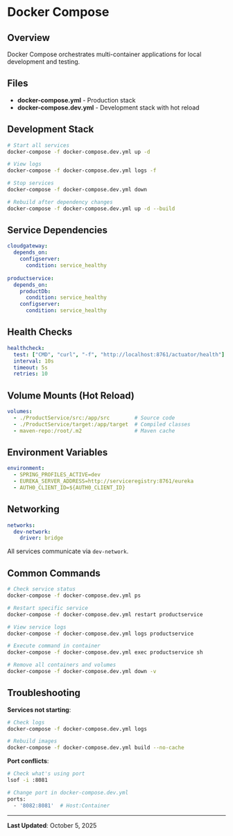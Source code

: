 # Docker Compose

## Overview

Docker Compose orchestrates multi-container applications for local development and testing.

## Files

- **docker-compose.yml** - Production stack
- **docker-compose.dev.yml** - Development stack with hot reload

## Development Stack

```bash
# Start all services
docker-compose -f docker-compose.dev.yml up -d

# View logs
docker-compose -f docker-compose.dev.yml logs -f

# Stop services
docker-compose -f docker-compose.dev.yml down

# Rebuild after dependency changes
docker-compose -f docker-compose.dev.yml up -d --build
```

## Service Dependencies

```yaml
cloudgateway:
  depends_on:
    configserver:
      condition: service_healthy
    
productservice:
  depends_on:
    productDb:
      condition: service_healthy
    configserver:
      condition: service_healthy
```

## Health Checks

```yaml
healthcheck:
  test: ["CMD", "curl", "-f", "http://localhost:8761/actuator/health"]
  interval: 10s
  timeout: 5s
  retries: 10
```

## Volume Mounts (Hot Reload)

```yaml
volumes:
  - ./ProductService/src:/app/src        # Source code
  - ./ProductService/target:/app/target  # Compiled classes
  - maven-repo:/root/.m2                 # Maven cache
```

## Environment Variables

```yaml
environment:
  - SPRING_PROFILES_ACTIVE=dev
  - EUREKA_SERVER_ADDRESS=http://serviceregistry:8761/eureka
  - AUTH0_CLIENT_ID=${AUTH0_CLIENT_ID}
```

## Networking

```yaml
networks:
  dev-network:
    driver: bridge
```

All services communicate via `dev-network`.

## Common Commands

```bash
# Check service status
docker-compose -f docker-compose.dev.yml ps

# Restart specific service
docker-compose -f docker-compose.dev.yml restart productservice

# View service logs
docker-compose -f docker-compose.dev.yml logs productservice

# Execute command in container
docker-compose -f docker-compose.dev.yml exec productservice sh

# Remove all containers and volumes
docker-compose -f docker-compose.dev.yml down -v
```

## Troubleshooting

**Services not starting**:
```bash
# Check logs
docker-compose -f docker-compose.dev.yml logs

# Rebuild images
docker-compose -f docker-compose.dev.yml build --no-cache
```

**Port conflicts**:
```bash
# Check what's using port
lsof -i :8081

# Change port in docker-compose.dev.yml
ports:
  - '8082:8081'  # Host:Container
```

---

**Last Updated**: October 5, 2025
